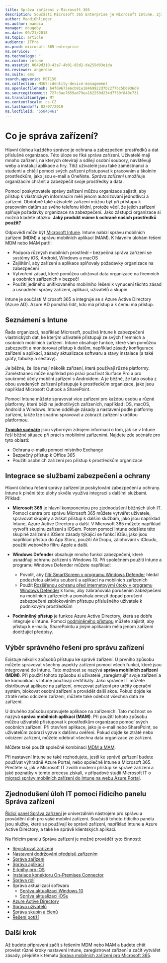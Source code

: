```yaml
---
title: Správa zařízení v Microsoft 365
description: Součástí Microsoft 365 Enterprise je Microsoft Intune. Zjistěte, jak Intune poskytuje správu mobilních zařízení a správu mobilních aplikací pro organizaci, včetně běžných scénářů a použití Intune k nasazení Microsoft 365 ve vašem prostředí.
author: MandiOhlinger
ms.author: mandia
manager: dougeby
ms.date: 09/21/2018
ms.topic: article
audience: ITPro
ms.prod: microsoft-365-enterprise
ms.service: ''
ms.technology: ''
ms.custom: intune
ms.assetid: 0649d310-43a7-4b01-85d2-da255d03e1da
ms.reviewer: angerobe
ms.suite: ems
search.appverid: MET150
ms.collection: M365-identity-device-management
ms.openlocfilehash: b4f69673e6cb91e18469922d7b2277bc5b6936d9
ms.sourcegitcommit: 727c3ae7659ad79ea162250d234d7730f840c731
ms.translationtype: MT
ms.contentlocale: cs-CZ
ms.lasthandoff: 02/07/2019
ms.locfileid: "55845461"
---
```

# <a name="what-is-device-management"></a>Co je správa zařízení? 

Hlavní úlohou každého správce je ochrana a zabezpečení prostředků a dat příslušné organizace. Této úloze se říká správa zařízení. Uživatelé mají mnoho zařízení, na kterých otevírají a sdílejí osobní soubory, navštěvují weby a instalují aplikace a hry. Titíž uživatelé jsou také zaměstnanci a studenti a chtějí pomocí svých zařízení přistupovat k pracovním a školním prostředkům, jako jsou e-mail a OneNote. *Správa zařízení* umožňuje organizacím chránit a zabezpečit svoje prostředky a data. 

Pomocí poskytovatele správy zařízení můžou organizace zajistit, aby přístup k vlastnickým informacím měli jenom autorizovaní jednotlivci a zařízení. Obdobně také uživatelé zařízení můžou být při přístupu k pracovním datům ze svého telefonu klidní, protože vědí, že jejich zařízení splňuje požadavky organizace na zabezpečení. Jako zástupci organizace si možná kladete otázku: **Jaký produkt máme k ochraně našich prostředků použít?**

Odpovědí může být [Microsoft Intune](https://docs.microsoft.com/intune/introduction-intune). Intune nabízí správu mobilních zařízení (MDM) a správu mobilních aplikací (MAM). K hlavním úlohám řešení MDM nebo MAM patří:

- Podpora různých mobilních prostředí – bezpečná správa zařízení se systémy iOS, Android, Windows a macOS
- Zajištění, aby zařízení a aplikace splňovaly požadavky organizace na zabezpečení
- Vytvoření zásad, které pomůžou udržovat data organizace na firemních a osobních zařízeních v bezpečí
- Použití jediného unifikovaného mobilního řešení k vynucení těchto zásad a usnadnění správy zařízení, aplikací, uživatelů a skupin

Intune je součástí Microsoft 365 a integruje se s Azure Active Directory (Azure AD). Azure AD pomáhá řídit, kdo má přístup a k čemu má přístup.

## <a name="hello-intune"></a>Seznámení s Intune
Řada organizací, například Microsoft, používá Intune k zabezpečení vlastnických dat, ke kterým uživatelé přistupují ze svých firemních a osobních mobilních zařízení. Intune obsahuje funkce, které vám pomůžou zabezpečit a monitorovat přístup k datům, například zásady konfigurace zařízení a aplikací, zásady aktualizace softwaru a stavy instalace (a také grafy, tabulky a sestavy).

Je běžné, že lidé mají několik zařízení, která používají různé platformy. Zaměstnanec může například pro práci používat Surface Pro a pro soukromé účely mobilní zařízení s Androidem. A je běžné, že tato osoba z obou uvedených zařízení přistupuje k prostředkům organizace, jako jsou například Microsoft Outlook a SharePoint.

Pomocí Intune můžete spravovat více zařízení pro každou osobu a různé platformy, které běží na jednotlivých zařízeních, například iOS, macOS, Android a Windows. Intune odděluje zásady a nastavení podle platformy zařízení, takže lze snadno spravovat a zobrazit zařízení s určitou platformou.

**[Typické scénáře](https://docs.microsoft.com/intune/common-scenarios)** jsou výborným zdrojem informací o tom, jak se v Intune řeší běžné situace při práci s mobilními zařízeními. Najdete zde scénáře pro tyto oblasti:  
- Ochrana e-mailu pomocí místního Exchange
- Bezpečný přístup k Office 365
- Použití osobních zařízení pro přístup k prostředkům organizace

## <a name="integration-with-secure-and-protect-services"></a>Integrace se službami zabezpečení a ochrany
Hlavní úlohou řešení správy zařízení je poskytování zabezpečení a ochrany. Intune k plnění této úlohy skvěle využívá integraci s dalšími službami. Příklad:

- **Microsoft 365** je hlavní komponentou pro zjednodušení běžných úloh IT. Pomocí centra pro správu Microsoft 365 můžete vytvářet uživatele, spravovat skupiny a získat přístup k dalším službám, jako jsou například Intune, Azure Active Directory a další. V Microsoft 365 můžete například vytvořit skupinu zařízení s iOSem. Potom pomocí Intune odešlete této skupině zařízení s iOSem zásady týkající se funkcí iOSu, jako jsou například přístup do App Storu, použití AirDropu, zálohování v iCloudu, použití webového filtru Apple a další.

- **Windows Defender** obsahuje mnoho funkcí zabezpečení, které usnadňují ochranu zařízení s Windows 10. Při společném použití Intune a programu Windows Defender můžete například: 

    - Povolit, aby [filtr SmartScreen v programu Windows Defender](https://docs.microsoft.com/intune/endpoint-protection-windows-10) hledal podezřelou aktivitu souborů a aplikací na mobilních zařízeních 
    - Použít [Rozšířenou ochranu před internetovými útoky v programu Windows Defender](https://docs.microsoft.com/intune/advanced-threat-protection) k tomu, aby zabraňovala porušením zabezpečení na mobilních zařízeních a pomáhala omezit dopad porušení zabezpečení zablokováním přístupu příslušného uživatele k podnikovým prostředkům

- **Podmíněný přístup** je funkce Azure Active Directory, která se dobře integruje s Intune. Pomocí [podmíněného přístupu](https://docs.microsoft.com/intune/conditional-access) můžete zajistit, aby přístup k e-mailu, SharePointu a jiným aplikacím měla jenom zařízení dodržující předpisy. 

## <a name="choose-the-device-management-solution-thats-right-for-you"></a>Výběr správného řešení pro správu zařízení

Existuje několik způsobů přístupu ke správě zařízení. U prvního způsobu můžete spravovat všechny aspekty zařízení pomocí všech funkcí, které jsou integrované do Intune. Tato možnost se nazývá **správa mobilních zařízení (MDM)**. Při použití tohoto způsobu si uživatelé „zaregistrují“ svoje zařízení a ke komunikaci s Intune používají certifikáty. Jako správce IT můžete distribuovat aplikace na zařízení, omezovat zařízení pro určitý operační systém, blokovat osobní zařízení a provádět další akce. Pokud dojde ke ztrátě nebo odcizení zařízení, můžete také odebrat všechna data ze zařízení. 

U druhého způsobu spravujete aplikace na zařízeních. Tato možnost se nazývá **správa mobilních aplikací (MAM)**. Při použití tohoto způsobu můžou uživatelé přistupovat k prostředkům organizace pomocí svých osobních zařízení. Při otevření aplikace, jako je e-mail nebo SharePoint, se uživatelům zobrazí výzva k dalšímu ověření. Pokud dojde ke ztrátě nebo odcizení zařízení, můžete odebrat všechna data organizace ze zařízení. 

Můžete také použít společně kombinaci [MDM a MAM](https://docs.microsoft.com/intune/byod-technology-decisions).

Při nastavení Intune se také rozhodujete, jestli ke správě zařízení budete používat výhradně Azure Portal, nebo společně Intune a Microsoft 365. Přečtěte si, jak v Microsoft IT zvolili moderní přístup ke správě zařízení a jaké poznatky v tomto procesu získali, v případové studii Microsoft IT o [migraci správy mobilních zařízení do Intune na webu Azure Portal](https://www.microsoft.com/itshowcase/Article/Content/1042/Migrating-mobile-device-management-to-Intune-in-the-Azure-portal). 

## <a name="simplify-it-tasks-using-the-device-management-dashboard"></a>Zjednodušení úloh IT pomocí řídicího panelu Správa zařízení

[Řídicí panel Správa zařízení](https://devicemanagement.portal.azure.com/) je univerzálním nástrojem pro správu a provádění úloh pro vaše mobilní zařízení. Součástí tohoto řídicího panelu jsou služby, které se používají ke správě zařízení, například Intune a Azure Active Directory, a také ke správě klientských aplikací. 

Na řídicím panelu Správa zařízení je možné provádět tyto činnosti:

- [Registrovat zařízení](https://docs.microsoft.com/intune/device-enrollment)
- [Nastavení dodržování předpisů zařízením](https://docs.microsoft.com/intune/device-compliance-get-started)
- [Správa zařízení](https://docs.microsoft.com/intune/device-management)
- [Správa aplikací](https://docs.microsoft.com/intune/app-management)  
- [E-knihy pro iOS](https://docs.microsoft.com/intune/vpp-ebooks-ios)  
- [Instalace konektoru On-Premises Connector](https://docs.microsoft.com/intune/exchange-connector-install)  
- [Správa rolí](https://docs.microsoft.com/intune/role-based-access-control)  
- Správa aktualizací softwaru
  - [Správa aktualizací Windows 10](https://docs.microsoft.com/intune/windows-update-for-business-configure)  
  - [Správa aktualizací iOSu](https://docs.microsoft.com/intune/software-updates-ios)  
- [Azure Active Directory](https://docs.microsoft.com/azure/active-directory)  
- [Správa uživatelů](https://docs.microsoft.com/azure/active-directory/fundamentals/add-users-azure-active-directory)
- [Správa skupin a členů](https://docs.microsoft.com/azure/active-directory/fundamentals/active-directory-manage-groups)
- [Řešení potíží](https://docs.microsoft.com/intune/help-desk-operators)

## <a name="next-step"></a>Další krok
Až budete připraveni začít s řešením MDM nebo MAM a budete chtít provést různé kroky nastavení Intune, zaregistrovat zařízení a začít vytvářet zásady, přejděte k tématu [Správa mobilních zařízení pro Microsoft 365](https://docs.microsoft.com/microsoft-365/enterprise/mobility-infrastructure). 
